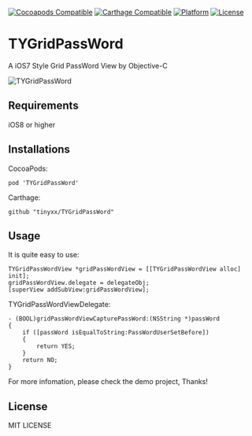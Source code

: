 [![Cocoapods Compatible](https://img.shields.io/cocoapods/v/TYGridPassWord.svg)](https://img.shields.io/cocoapods/v/TYGridPassWord.svg)
[![Carthage Compatible](https://img.shields.io/badge/Carthage-compatible-4BC51D.svg?style=flat)](https://github.com/Carthage/Carthage)
[![Platform](https://img.shields.io/cocoapods/p/TYGridPassWord.svg?style=flat)](http://cocoadocs.org/docsets/TYGridPassWord)
[![License](https://img.shields.io/cocoapods/l/TYGridPassWord.svg?style=flat)](http://cocoadocs.org/docsets/TYGridPassWord)

# TYGridPassWord

A iOS7 Style Grid PassWord View by Objective-C

![TYGridPassWord](http://7xplk8.com1.z0.glb.clouddn.com/TYGridPassWord.gif)

## Requirements
iOS8 or higher

## Installations

CocoaPods:
```
pod 'TYGridPassWord'
```
Carthage:
```
github "tinyxx/TYGridPassWord"
```

## Usage

It is quite easy to use:

``` objc
TYGridPassWordView *gridPassWordView = [[TYGridPassWordView alloc] init];
gridPassWordView.delegate = delegateObj;
[superView addSubView:gridPassWordView];
```
TYGridPassWordViewDelegate:
``` objc
- (BOOL)gridPassWordViewCapturePassWord:(NSString *)passWord
{
    if ([passWord isEqualToString:PassWordUserSetBefore])
    {
        return YES;
    }
    return NO;
}
```

For more infomation, please check the demo project, Thanks!



## License

MIT LICENSE
